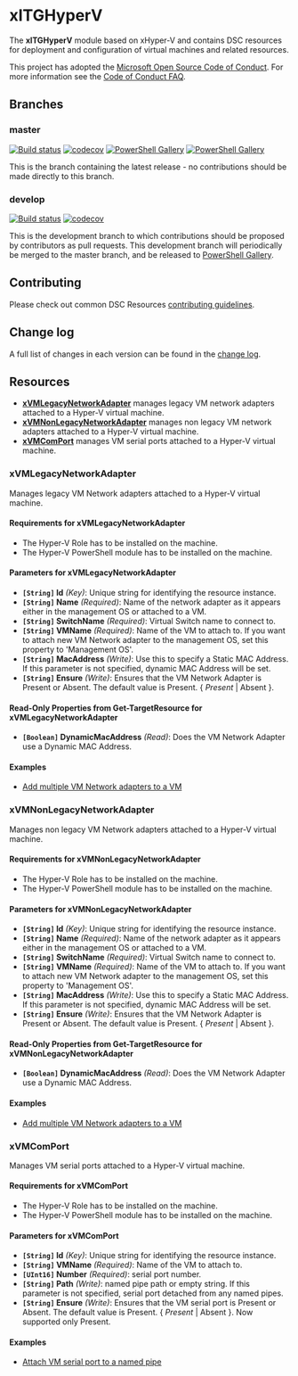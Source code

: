 # xITGHyperV

The **xITGHyperV** module based on xHyper-V and contains DSC resources for
 deployment and configuration of virtual machines and related resources.

This project has adopted the [Microsoft Open Source Code of Conduct](https://opensource.microsoft.com/codeofconduct/).
For more information see the [Code of Conduct FAQ](https://opensource.microsoft.com/codeofconduct/faq/).

## Branches

### master

[![Build status](https://ci.appveyor.com/api/projects/status/q0dap46majxqxc3q/branch/master?svg=true)](https://ci.appveyor.com/project/IT-Service/xITGHyperV/branch/master)
[![codecov](https://codecov.io/gh/IT-Service/xITGHyperV/branch/master/graph/badge.svg)](https://codecov.io/gh/IT-Service/xITGHyperV/branch/master)
[![PowerShell Gallery](https://img.shields.io/powershellgallery/v/xITGHyperV.svg)](https://www.powershellgallery.com/packages/xITGHyperV/)
[![PowerShell Gallery](https://img.shields.io/powershellgallery/dt/xITGHyperV.svg)](https://www.powershellgallery.com/packages/xITGHyperV/)

This is the branch containing the latest release - no contributions should be
made directly to this branch.

### develop

[![Build status](https://ci.appveyor.com/api/projects/status/q0dap46majxqxc3q/branch/develop?svg=true)](https://ci.appveyor.com/project/IT-Service/xITGHyperV/branch/develop)
[![codecov](https://codecov.io/gh/IT-Service/xITGHyperV/branch/develop/graph/badge.svg)](https://codecov.io/gh/IT-Service/xITGHyperV/branch/develop)

This is the development branch to which contributions should be proposed by
contributors as pull requests. This development branch will periodically be
merged to the master branch, and be released to [PowerShell Gallery](https://www.powershellgallery.com/).

## Contributing

Please check out common DSC Resources [contributing guidelines](CONTRIBUTING.md).

## Change log

A full list of changes in each version can be found in the [change log](CHANGELOG.md).

## Resources

* [**xVMLegacyNetworkAdapter**](#xvmlegacynetworkadapter) manages legacy
 VM network adapters attached to a Hyper-V virtual machine.
* [**xVMNonLegacyNetworkAdapter**](#xvmnonlegacynetworkadapter) manages non legacy
 VM network adapters attached to a Hyper-V virtual machine.
* [**xVMComPort**](#xvmcomport) manages
 VM serial ports attached to a Hyper-V virtual machine.

### xVMLegacyNetworkAdapter

Manages legacy VM Network adapters attached to a Hyper-V virtual machine.

#### Requirements for xVMLegacyNetworkAdapter

* The Hyper-V Role has to be installed on the machine.
* The Hyper-V PowerShell module has to be installed on the machine.

#### Parameters for xVMLegacyNetworkAdapter

* **`[String]` Id** _(Key)_: Unique string for identifying the resource instance.
* **`[String]` Name** _(Required)_: Name of the network adapter as it appears either
 in the management OS or attached to a VM.
* **`[String]` SwitchName** _(Required)_: Virtual Switch name to connect to.
* **`[String]` VMName** _(Required)_: Name of the VM to attach to.
 If you want to attach new VM Network adapter to the management OS,
 set this property to 'Management OS'.
* **`[String]` MacAddress** _(Write)_: Use this to specify a Static MAC Address.
 If this parameter is not specified, dynamic MAC Address will be set.
* **`[String]` Ensure** _(Write)_: Ensures that the VM Network Adapter is
 Present or Absent. The default value is Present. { *Present* | Absent }.

#### Read-Only Properties from Get-TargetResource for xVMLegacyNetworkAdapter

* **`[Boolean]` DynamicMacAddress** _(Read)_: Does the VM Network Adapter use a
 Dynamic MAC Address.

#### Examples

* [Add multiple VM Network adapters to a VM](/Examples/Resources/xVMLegacyNetworkAdapter/1-Sample_xVMLegacyNetworkAdapter_MultipleVM_Config.ps1)

### xVMNonLegacyNetworkAdapter

Manages non legacy VM Network adapters attached to a Hyper-V virtual machine.

#### Requirements for xVMNonLegacyNetworkAdapter

* The Hyper-V Role has to be installed on the machine.
* The Hyper-V PowerShell module has to be installed on the machine.

#### Parameters for xVMNonLegacyNetworkAdapter

* **`[String]` Id** _(Key)_: Unique string for identifying the resource instance.
* **`[String]` Name** _(Required)_: Name of the network adapter as it appears either
 in the management OS or attached to a VM.
* **`[String]` SwitchName** _(Required)_: Virtual Switch name to connect to.
* **`[String]` VMName** _(Required)_: Name of the VM to attach to.
 If you want to attach new VM Network adapter to the management OS,
 set this property to 'Management OS'.
* **`[String]` MacAddress** _(Write)_: Use this to specify a Static MAC Address.
 If this parameter is not specified, dynamic MAC Address will be set.
* **`[String]` Ensure** _(Write)_: Ensures that the VM Network Adapter is
 Present or Absent. The default value is Present. { *Present* | Absent }.

#### Read-Only Properties from Get-TargetResource for xVMNonLegacyNetworkAdapter

* **`[Boolean]` DynamicMacAddress** _(Read)_: Does the VM Network Adapter use a
 Dynamic MAC Address.

#### Examples

* [Add multiple VM Network adapters to a VM](/Examples/Resources/xVMNonLegacyNetworkAdapter/1-Sample_xVMNonLegacyNetworkAdapter_MultipleVM_Config.ps1)

### xVMComPort

Manages VM serial ports attached to a Hyper-V virtual machine.

#### Requirements for xVMComPort

* The Hyper-V Role has to be installed on the machine.
* The Hyper-V PowerShell module has to be installed on the machine.

#### Parameters for xVMComPort

* **`[String]` Id** _(Key)_: Unique string for identifying the resource instance.
* **`[String]` VMName** _(Required)_: Name of the VM to attach to.
* **`[UInt16]` Number** _(Required)_: serial port number.
* **`[String]` Path** _(Write)_: named pipe path or empty string.
 If this parameter is not specified, serial port detached from any named pipes.
* **`[String]` Ensure** _(Write)_: Ensures that the VM serial port is
 Present or Absent. The default value is Present. { *Present* | Absent }.
 Now supported only Present.

#### Examples

* [Attach VM serial port to a named pipe](/Examples/Resources/xVMComPort/1-Sample_xVMComPort_Config.ps1)
